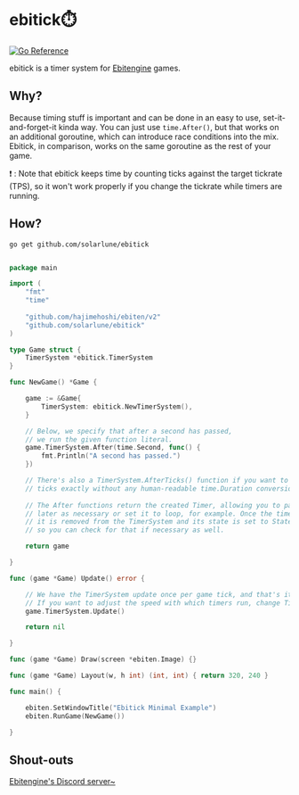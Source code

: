 # ebitick⏱️

[![Go Reference](https://pkg.go.dev/badge/github.com/solarlune/ebitick.svg)](https://pkg.go.dev/github.com/solarlune/ebitick)

ebitick is a timer system for [Ebitengine](https://ebitengine.org/) games.

## Why?

Because timing stuff is important and can be done in an easy to use, set-it-and-forget-it kinda way. You can just use `time.After()`, but that works on an additional goroutine, which can introduce race conditions into the mix. Ebitick, in comparison, works on the same goroutine as the rest of your game.

❗ : Note that ebitick keeps time by counting ticks against the target tickrate (TPS), so it won't work properly if you change the tickrate while timers are running.

## How?

`go get github.com/solarlune/ebitick`

```go

package main

import (
    "fmt"
    "time"
    
    "github.com/hajimehoshi/ebiten/v2"
    "github.com/solarlune/ebitick"
)

type Game struct {
    TimerSystem *ebitick.TimerSystem
}

func NewGame() *Game {

    game := &Game{
        TimerSystem: ebitick.NewTimerSystem(),
    }

    // Below, we specify that after a second has passed,
    // we run the given function literal.
    game.TimerSystem.After(time.Second, func() {
        fmt.Println("A second has passed.")
    })

    // There's also a TimerSystem.AfterTicks() function if you want to use
    // ticks exactly without any human-readable time.Duration conversions.
    
    // The After functions return the created Timer, allowing you to pause it
    // later as necessary or set it to loop, for example. Once the timer elapses,
    // it is removed from the TimerSystem and its state is set to StateFinished,
    // so you can check for that if necessary as well.

    return game

}

func (game *Game) Update() error {

    // We have the TimerSystem update once per game tick, and that's it.
    // If you want to adjust the speed with which timers run, change TimerSystem.Speed.
    game.TimerSystem.Update()

    return nil

}

func (game *Game) Draw(screen *ebiten.Image) {}

func (game *Game) Layout(w, h int) (int, int) { return 320, 240 }

func main() {

    ebiten.SetWindowTitle("Ebitick Minimal Example")
    ebiten.RunGame(NewGame())

}

```

## Shout-outs

[Ebitengine's Discord server~](https://discord.gg/fXM7VYASTu)
